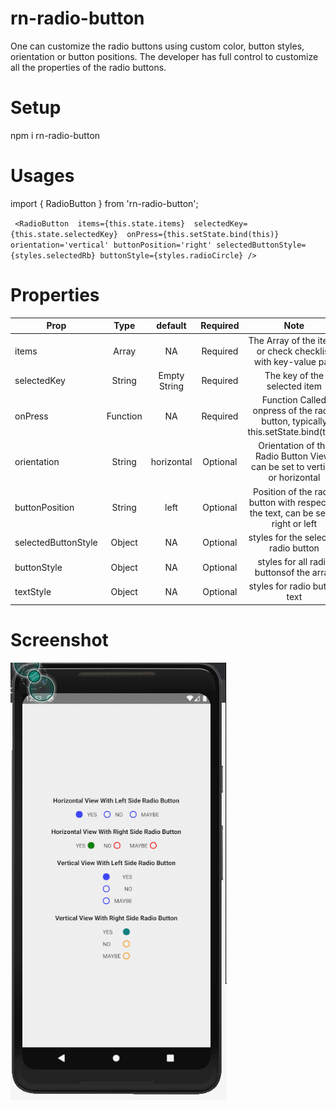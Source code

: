 # rn-radio-button
One can customize the radio buttons using custom color, button styles, orientation or button positions. The developer has full control to customize all the properties of the radio buttons.

# Setup

npm i rn-radio-button

# Usages

import { RadioButton } from 'rn-radio-button';

` <RadioButton 
  items={this.state.items} 
  selectedKey={this.state.selectedKey} 
  onPress={this.setState.bind(this)} 
  orientation='vertical'
  buttonPosition='right'
  selectedButtonStyle={styles.selectedRb}
  buttonStyle={styles.radioCircle}
  />`
  
  # Properties
  
  | Prop        | Type           | default  | Required | Note  |
| ------------|:--------------:| :-------:|:--------:|:-----:|
| items     | Array | NA | Required | The Array of the items or check checklist with key-value pair
| selectedKey     | String | Empty String | Required | The key of the selected item
| onPress     | Function | NA | Required | Function Called onpress of the radio button, typically this.setState.bind(this)
| orientation     | String | horizontal | Optional | Orientation of the Radio Button View, can be set to vertical or horizontal
| buttonPosition     | String | left | Optional | Position of the radio button with respect to the text, can be set to right or left
| selectedButtonStyle     | Object | NA | Optional | styles for the selected radio button
| buttonStyle     | Object | NA | Optional | styles for all radio buttonsof the array
| textStyle     | Object | NA | Optional | styles for radio button text

# Screenshot

![ScreenShot](https://github.com/tirthasourav/rn-radio-button/blob/master/src/screenshot/Screenshot%202020-04-26%20at%2012.52.16%20AM.png)

